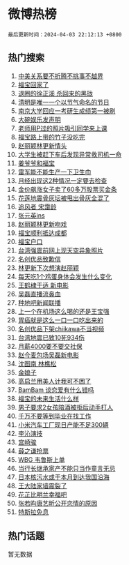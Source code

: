 # 微博热榜

`最后更新时间：2024-04-03 22:12:13 +0800`

## 热门搜索

1. [中美关系要不折腾不挑事不越界](https://m.weibo.cn/search?containerid=100103type%3D1%26t%3D10%26q%3D%23%E4%B8%AD%E7%BE%8E%E5%85%B3%E7%B3%BB%E8%A6%81%E4%B8%8D%E6%8A%98%E8%85%BE%E4%B8%8D%E6%8C%91%E4%BA%8B%E4%B8%8D%E8%B6%8A%E7%95%8C%23&stream_entry_id=51&isnewpage=1&extparam=seat%3D1%26pos%3D0%26cate%3D10103%26dgr%3D0%26q%3D%2523%25E4%25B8%25AD%25E7%25BE%258E%25E5%2585%25B3%25E7%25B3%25BB%25E8%25A6%2581%25E4%25B8%258D%25E6%258A%2598%25E8%2585%25BE%25E4%25B8%258D%25E6%258C%2591%25E4%25BA%258B%25E4%25B8%258D%25E8%25B6%258A%25E7%2595%258C%2523%26stream_entry_id%3D51%26filter_type%3Drealtimehot%26c_type%3D51%26display_time%3D1712153532%26pre_seqid%3D171215353221003274911)
1. [福宝回家了](https://m.weibo.cn/search?containerid=100103type%3D1%26t%3D10%26q%3D%23%E7%A6%8F%E5%AE%9D%E5%9B%9E%E5%AE%B6%E4%BA%86%23&stream_entry_id=31&isnewpage=1&extparam=seat%3D1%26pos%3D0%26flag%3D16%26q%3D%2523%25E7%25A6%258F%25E5%25AE%259D%25E5%259B%259E%25E5%25AE%25B6%25E4%25BA%2586%2523%26dgr%3D0%26stream_entry_id%3D31%26filter_type%3Drealtimehot%26cate%3D5001%26lcate%3D5001%26band_rank%3D1%26realpos%3D1%26c_type%3D31%26display_time%3D1712153532%26pre_seqid%3D171215353221003274911)
1. [退圈的徐正溪 杀回来的黑珑](https://m.weibo.cn/search?containerid=100103type%3D1%26t%3D10%26q%3D%E9%80%80%E5%9C%88%E7%9A%84%E5%BE%90%E6%AD%A3%E6%BA%AA+%E6%9D%80%E5%9B%9E%E6%9D%A5%E7%9A%84%E9%BB%91%E7%8F%91&stream_entry_id=31&isnewpage=1&extparam=seat%3D1%26pos%3D1%26flag%3D2%26q%3D%25E9%2580%2580%25E5%259C%2588%25E7%259A%2584%25E5%25BE%2590%25E6%25AD%25A3%25E6%25BA%25AA%2520%25E6%259D%2580%25E5%259B%259E%25E6%259D%25A5%25E7%259A%2584%25E9%25BB%2591%25E7%258F%2591%26dgr%3D0%26stream_entry_id%3D31%26filter_type%3Drealtimehot%26cate%3D5001%26lcate%3D5001%26band_rank%3D2%26realpos%3D2%26c_type%3D31%26display_time%3D1712153532%26pre_seqid%3D171215353221003274911)
1. [清明是唯一一个以节气命名的节日](https://m.weibo.cn/search?containerid=100103type%3D1%26t%3D10%26q%3D%23%E6%B8%85%E6%98%8E%E6%98%AF%E5%94%AF%E4%B8%80%E4%B8%80%E4%B8%AA%E4%BB%A5%E8%8A%82%E6%B0%94%E5%91%BD%E5%90%8D%E7%9A%84%E8%8A%82%E6%97%A5%23&stream_entry_id=31&isnewpage=1&extparam=seat%3D1%26pos%3D2%26flag%3D0%26q%3D%2523%25E6%25B8%2585%25E6%2598%258E%25E6%2598%25AF%25E5%2594%25AF%25E4%25B8%2580%25E4%25B8%2580%25E4%25B8%25AA%25E4%25BB%25A5%25E8%258A%2582%25E6%25B0%2594%25E5%2591%25BD%25E5%2590%258D%25E7%259A%2584%25E8%258A%2582%25E6%2597%25A5%2523%26dgr%3D0%26stream_entry_id%3D31%26filter_type%3Drealtimehot%26cate%3D5001%26lcate%3D5001%26band_rank%3D3%26realpos%3D3%26c_type%3D31%26display_time%3D1712153532%26pre_seqid%3D171215353221003274911)
1. [南京大学回应一考研生成绩第一被刷](https://m.weibo.cn/search?containerid=100103type%3D1%26t%3D10%26q%3D%23%E5%8D%97%E4%BA%AC%E5%A4%A7%E5%AD%A6%E5%9B%9E%E5%BA%94%E4%B8%80%E8%80%83%E7%A0%94%E7%94%9F%E6%88%90%E7%BB%A9%E7%AC%AC%E4%B8%80%E8%A2%AB%E5%88%B7%23&stream_entry_id=31&isnewpage=1&extparam=seat%3D1%26pos%3D3%26flag%3D16%26q%3D%2523%25E5%258D%2597%25E4%25BA%25AC%25E5%25A4%25A7%25E5%25AD%25A6%25E5%259B%259E%25E5%25BA%2594%25E4%25B8%2580%25E8%2580%2583%25E7%25A0%2594%25E7%2594%259F%25E6%2588%2590%25E7%25BB%25A9%25E7%25AC%25AC%25E4%25B8%2580%25E8%25A2%25AB%25E5%2588%25B7%2523%26dgr%3D0%26stream_entry_id%3D31%26filter_type%3Drealtimehot%26cate%3D5001%26lcate%3D5001%26band_rank%3D4%26realpos%3D4%26c_type%3D31%26display_time%3D1712153532%26pre_seqid%3D171215353221003274911)
1. [大碗娱乐发声明](https://m.weibo.cn/search?containerid=100103type%3D1%26t%3D10%26q%3D%23%E5%A4%A7%E7%A2%97%E5%A8%B1%E4%B9%90%E5%8F%91%E5%A3%B0%E6%98%8E%23&stream_entry_id=31&isnewpage=1&extparam=seat%3D1%26pos%3D4%26flag%3D1%26q%3D%2523%25E5%25A4%25A7%25E7%25A2%2597%25E5%25A8%25B1%25E4%25B9%2590%25E5%258F%2591%25E5%25A3%25B0%25E6%2598%258E%2523%26dgr%3D0%26stream_entry_id%3D31%26filter_type%3Drealtimehot%26cate%3D5001%26lcate%3D5001%26band_rank%3D5%26realpos%3D5%26c_type%3D31%26display_time%3D1712153532%26pre_seqid%3D171215353221003274911)
1. [老师用P过的照片吸引同学来上课](https://m.weibo.cn/search?containerid=100103type%3D1%26t%3D10%26q%3D%E8%80%81%E5%B8%88%E7%94%A8P%E8%BF%87%E7%9A%84%E7%85%A7%E7%89%87%E5%90%B8%E5%BC%95%E5%90%8C%E5%AD%A6%E6%9D%A5%E4%B8%8A%E8%AF%BE&stream_entry_id=31&isnewpage=1&extparam=seat%3D1%26pos%3D5%26flag%3D2%26q%3D%25E8%2580%2581%25E5%25B8%2588%25E7%2594%25A8P%25E8%25BF%2587%25E7%259A%2584%25E7%2585%25A7%25E7%2589%2587%25E5%2590%25B8%25E5%25BC%2595%25E5%2590%258C%25E5%25AD%25A6%25E6%259D%25A5%25E4%25B8%258A%25E8%25AF%25BE%26dgr%3D0%26stream_entry_id%3D31%26filter_type%3Drealtimehot%26cate%3D5001%26lcate%3D5001%26band_rank%3D6%26realpos%3D6%26c_type%3D31%26display_time%3D1712153532%26pre_seqid%3D171215353221003274911)
1. [福宝路上带的竹子没吃完](https://m.weibo.cn/search?containerid=100103type%3D1%26t%3D10%26q%3D%23%E7%A6%8F%E5%AE%9D%E8%B7%AF%E4%B8%8A%E5%B8%A6%E7%9A%84%E7%AB%B9%E5%AD%90%E6%B2%A1%E5%90%83%E5%AE%8C%23&stream_entry_id=31&isnewpage=1&extparam=seat%3D1%26pos%3D6%26flag%3D0%26q%3D%2523%25E7%25A6%258F%25E5%25AE%259D%25E8%25B7%25AF%25E4%25B8%258A%25E5%25B8%25A6%25E7%259A%2584%25E7%25AB%25B9%25E5%25AD%2590%25E6%25B2%25A1%25E5%2590%2583%25E5%25AE%258C%2523%26dgr%3D0%26stream_entry_id%3D31%26filter_type%3Drealtimehot%26cate%3D5001%26lcate%3D5001%26band_rank%3D7%26realpos%3D7%26c_type%3D31%26display_time%3D1712153532%26pre_seqid%3D171215353221003274911)
1. [赵丽颖林更新情头](https://m.weibo.cn/search?containerid=100103type%3D1%26t%3D10%26q%3D%E8%B5%B5%E4%B8%BD%E9%A2%96%E6%9E%97%E6%9B%B4%E6%96%B0%E6%83%85%E5%A4%B4&stream_entry_id=31&isnewpage=1&extparam=seat%3D1%26pos%3D7%26flag%3D2%26q%3D%25E8%25B5%25B5%25E4%25B8%25BD%25E9%25A2%2596%25E6%259E%2597%25E6%259B%25B4%25E6%2596%25B0%25E6%2583%2585%25E5%25A4%25B4%26dgr%3D0%26stream_entry_id%3D31%26filter_type%3Drealtimehot%26cate%3D5001%26lcate%3D5001%26band_rank%3D8%26realpos%3D8%26c_type%3D31%26display_time%3D1712153532%26pre_seqid%3D171215353221003274911)
1. [大学生被赶下车后发现异常救司机一命](https://m.weibo.cn/search?containerid=100103type%3D1%26t%3D10%26q%3D%23%E5%A4%A7%E5%AD%A6%E7%94%9F%E8%A2%AB%E8%B5%B6%E4%B8%8B%E8%BD%A6%E5%90%8E%E5%8F%91%E7%8E%B0%E5%BC%82%E5%B8%B8%E6%95%91%E5%8F%B8%E6%9C%BA%E4%B8%80%E5%91%BD%23&stream_entry_id=31&isnewpage=1&extparam=seat%3D1%26pos%3D8%26flag%3D32768%26q%3D%2523%25E5%25A4%25A7%25E5%25AD%25A6%25E7%2594%259F%25E8%25A2%25AB%25E8%25B5%25B6%25E4%25B8%258B%25E8%25BD%25A6%25E5%2590%258E%25E5%258F%2591%25E7%258E%25B0%25E5%25BC%2582%25E5%25B8%25B8%25E6%2595%2591%25E5%258F%25B8%25E6%259C%25BA%25E4%25B8%2580%25E5%2591%25BD%2523%26dgr%3D0%26stream_entry_id%3D31%26filter_type%3Drealtimehot%26cate%3D5001%26lcate%3D5001%26band_rank%3D9%26realpos%3D9%26c_type%3D31%26display_time%3D1712153532%26pre_seqid%3D171215353221003274911)
1. [姜爷爷和福宝](https://m.weibo.cn/search?containerid=100103type%3D1%26t%3D10%26q%3D%E5%A7%9C%E7%88%B7%E7%88%B7%E5%92%8C%E7%A6%8F%E5%AE%9D&stream_entry_id=31&isnewpage=1&extparam=seat%3D1%26pos%3D9%26flag%3D0%26q%3D%25E5%25A7%259C%25E7%2588%25B7%25E7%2588%25B7%25E5%2592%258C%25E7%25A6%258F%25E5%25AE%259D%26dgr%3D0%26stream_entry_id%3D31%26filter_type%3Drealtimehot%26cate%3D5001%26lcate%3D5001%26band_rank%3D10%26realpos%3D10%26c_type%3D31%26display_time%3D1712153532%26pre_seqid%3D171215353221003274911)
1. [雷军能不能生产一下卫生巾](https://m.weibo.cn/search?containerid=100103type%3D1%26t%3D10%26q%3D%23%E9%9B%B7%E5%86%9B%E8%83%BD%E4%B8%8D%E8%83%BD%E7%94%9F%E4%BA%A7%E4%B8%80%E4%B8%8B%E5%8D%AB%E7%94%9F%E5%B7%BE%23&stream_entry_id=31&isnewpage=1&extparam=seat%3D1%26pos%3D10%26flag%3D1%26q%3D%2523%25E9%259B%25B7%25E5%2586%259B%25E8%2583%25BD%25E4%25B8%258D%25E8%2583%25BD%25E7%2594%259F%25E4%25BA%25A7%25E4%25B8%2580%25E4%25B8%258B%25E5%258D%25AB%25E7%2594%259F%25E5%25B7%25BE%2523%26dgr%3D0%26stream_entry_id%3D31%26filter_type%3Drealtimehot%26cate%3D5001%26lcate%3D5001%26band_rank%3D11%26realpos%3D11%26c_type%3D31%26display_time%3D1712153532%26pre_seqid%3D171215353221003274911)
1. [月经出现这2种情况一定要去检查](https://m.weibo.cn/search?containerid=100103type%3D1%26t%3D10%26q%3D%23%E6%9C%88%E7%BB%8F%E5%87%BA%E7%8E%B0%E8%BF%992%E7%A7%8D%E6%83%85%E5%86%B5%E4%B8%80%E5%AE%9A%E8%A6%81%E5%8E%BB%E6%A3%80%E6%9F%A5%23&stream_entry_id=31&isnewpage=1&extparam=seat%3D1%26pos%3D11%26flag%3D2%26q%3D%2523%25E6%259C%2588%25E7%25BB%258F%25E5%2587%25BA%25E7%258E%25B0%25E8%25BF%25992%25E7%25A7%258D%25E6%2583%2585%25E5%2586%25B5%25E4%25B8%2580%25E5%25AE%259A%25E8%25A6%2581%25E5%258E%25BB%25E6%25A3%2580%25E6%259F%25A5%2523%26dgr%3D0%26stream_entry_id%3D31%26filter_type%3Drealtimehot%26cate%3D5001%26lcate%3D5001%26band_rank%3D12%26realpos%3D12%26c_type%3D31%26display_time%3D1712153532%26pre_seqid%3D171215353221003274911)
1. [金价飙涨女子卖了60多万股票买金条](https://m.weibo.cn/search?containerid=100103type%3D1%26t%3D10%26q%3D%23%E9%87%91%E4%BB%B7%E9%A3%99%E6%B6%A8%E5%A5%B3%E5%AD%90%E5%8D%96%E4%BA%8660%E5%A4%9A%E4%B8%87%E8%82%A1%E7%A5%A8%E4%B9%B0%E9%87%91%E6%9D%A1%23&stream_entry_id=31&isnewpage=1&extparam=seat%3D1%26pos%3D12%26flag%3D2%26q%3D%2523%25E9%2587%2591%25E4%25BB%25B7%25E9%25A3%2599%25E6%25B6%25A8%25E5%25A5%25B3%25E5%25AD%2590%25E5%258D%2596%25E4%25BA%258660%25E5%25A4%259A%25E4%25B8%2587%25E8%2582%25A1%25E7%25A5%25A8%25E4%25B9%25B0%25E9%2587%2591%25E6%259D%25A1%2523%26dgr%3D0%26stream_entry_id%3D31%26filter_type%3Drealtimehot%26cate%3D5001%26lcate%3D5001%26band_rank%3D13%26realpos%3D13%26c_type%3D31%26display_time%3D1712153532%26pre_seqid%3D171215353221003274911)
1. [花莲地震骨灰坛被甩出骨灰全混了](https://m.weibo.cn/search?containerid=100103type%3D1%26t%3D10%26q%3D%23%E8%8A%B1%E8%8E%B2%E5%9C%B0%E9%9C%87%E9%AA%A8%E7%81%B0%E5%9D%9B%E8%A2%AB%E7%94%A9%E5%87%BA%E9%AA%A8%E7%81%B0%E5%85%A8%E6%B7%B7%E4%BA%86%23&stream_entry_id=31&isnewpage=1&extparam=seat%3D1%26pos%3D13%26flag%3D1%26q%3D%2523%25E8%258A%25B1%25E8%258E%25B2%25E5%259C%25B0%25E9%259C%2587%25E9%25AA%25A8%25E7%2581%25B0%25E5%259D%259B%25E8%25A2%25AB%25E7%2594%25A9%25E5%2587%25BA%25E9%25AA%25A8%25E7%2581%25B0%25E5%2585%25A8%25E6%25B7%25B7%25E4%25BA%2586%2523%26dgr%3D0%26stream_entry_id%3D31%26filter_type%3Drealtimehot%26cate%3D5001%26lcate%3D5001%26band_rank%3D14%26realpos%3D14%26c_type%3D31%26display_time%3D1712153532%26pre_seqid%3D171215353221003274911)
1. [追风者 宋霭龄](https://m.weibo.cn/search?containerid=100103type%3D1%26t%3D10%26q%3D%E8%BF%BD%E9%A3%8E%E8%80%85+%E5%AE%8B%E9%9C%AD%E9%BE%84&stream_entry_id=31&isnewpage=1&extparam=seat%3D1%26pos%3D14%26flag%3D1%26q%3D%25E8%25BF%25BD%25E9%25A3%258E%25E8%2580%2585%2520%25E5%25AE%258B%25E9%259C%25AD%25E9%25BE%2584%26dgr%3D0%26stream_entry_id%3D31%26filter_type%3Drealtimehot%26cate%3D5001%26lcate%3D5001%26band_rank%3D15%26realpos%3D15%26c_type%3D31%26display_time%3D1712153532%26pre_seqid%3D171215353221003274911)
1. [张元英ins](https://m.weibo.cn/search?containerid=100103type%3D1%26t%3D10%26q%3D%E5%BC%A0%E5%85%83%E8%8B%B1ins&stream_entry_id=31&isnewpage=1&extparam=seat%3D1%26pos%3D15%26flag%3D0%26q%3D%25E5%25BC%25A0%25E5%2585%2583%25E8%258B%25B1ins%26dgr%3D0%26stream_entry_id%3D31%26filter_type%3Drealtimehot%26cate%3D5001%26lcate%3D5001%26band_rank%3D16%26realpos%3D16%26c_type%3D31%26display_time%3D1712153532%26pre_seqid%3D171215353221003274911)
1. [赵丽颖林更新吻戏](https://m.weibo.cn/search?containerid=100103type%3D1%26t%3D10%26q%3D%E8%B5%B5%E4%B8%BD%E9%A2%96%E6%9E%97%E6%9B%B4%E6%96%B0%E5%90%BB%E6%88%8F&stream_entry_id=31&isnewpage=1&extparam=seat%3D1%26pos%3D16%26flag%3D0%26q%3D%25E8%25B5%25B5%25E4%25B8%25BD%25E9%25A2%2596%25E6%259E%2597%25E6%259B%25B4%25E6%2596%25B0%25E5%2590%25BB%25E6%2588%258F%26dgr%3D0%26stream_entry_id%3D31%26filter_type%3Drealtimehot%26cate%3D5001%26lcate%3D5001%26band_rank%3D17%26realpos%3D17%26c_type%3D31%26display_time%3D1712153532%26pre_seqid%3D171215353221003274911)
1. [福宝顺利抵达成都](https://m.weibo.cn/search?containerid=100103type%3D1%26t%3D10%26q%3D%23%E7%A6%8F%E5%AE%9D%E9%A1%BA%E5%88%A9%E6%8A%B5%E8%BE%BE%E6%88%90%E9%83%BD%23&stream_entry_id=31&isnewpage=1&extparam=seat%3D1%26pos%3D17%26flag%3D0%26q%3D%2523%25E7%25A6%258F%25E5%25AE%259D%25E9%25A1%25BA%25E5%2588%25A9%25E6%258A%25B5%25E8%25BE%25BE%25E6%2588%2590%25E9%2583%25BD%2523%26dgr%3D0%26stream_entry_id%3D31%26filter_type%3Drealtimehot%26cate%3D5001%26lcate%3D5001%26band_rank%3D18%26realpos%3D18%26c_type%3D31%26display_time%3D1712153532%26pre_seqid%3D171215353221003274911)
1. [福宝户口](https://m.weibo.cn/search?containerid=100103type%3D1%26t%3D10%26q%3D%23%E7%A6%8F%E5%AE%9D%E6%88%B7%E5%8F%A3%23&stream_entry_id=31&isnewpage=1&extparam=seat%3D1%26pos%3D18%26flag%3D1%26q%3D%2523%25E7%25A6%258F%25E5%25AE%259D%25E6%2588%25B7%25E5%258F%25A3%2523%26dgr%3D0%26stream_entry_id%3D31%26filter_type%3Drealtimehot%26cate%3D5001%26lcate%3D5001%26band_rank%3D19%26realpos%3D19%26c_type%3D31%26display_time%3D1712153532%26pre_seqid%3D171215353221003274911)
1. [台湾强震前网上现天空异象照片](https://m.weibo.cn/search?containerid=100103type%3D1%26t%3D10%26q%3D%23%E5%8F%B0%E6%B9%BE%E5%BC%BA%E9%9C%87%E5%89%8D%E7%BD%91%E4%B8%8A%E7%8E%B0%E5%A4%A9%E7%A9%BA%E5%BC%82%E8%B1%A1%E7%85%A7%E7%89%87%23&stream_entry_id=31&isnewpage=1&extparam=seat%3D1%26pos%3D19%26flag%3D0%26q%3D%2523%25E5%258F%25B0%25E6%25B9%25BE%25E5%25BC%25BA%25E9%259C%2587%25E5%2589%258D%25E7%25BD%2591%25E4%25B8%258A%25E7%258E%25B0%25E5%25A4%25A9%25E7%25A9%25BA%25E5%25BC%2582%25E8%25B1%25A1%25E7%2585%25A7%25E7%2589%2587%2523%26dgr%3D0%26stream_entry_id%3D31%26filter_type%3Drealtimehot%26cate%3D5001%26lcate%3D5001%26band_rank%3D20%26realpos%3D20%26c_type%3D31%26display_time%3D1712153532%26pre_seqid%3D171215353221003274911)
1. [名创优品致歉信](https://m.weibo.cn/search?containerid=100103type%3D1%26t%3D10%26q%3D%23%E5%90%8D%E5%88%9B%E4%BC%98%E5%93%81%E8%87%B4%E6%AD%89%E4%BF%A1%23&stream_entry_id=31&isnewpage=1&extparam=seat%3D1%26pos%3D20%26flag%3D1%26q%3D%2523%25E5%2590%258D%25E5%2588%259B%25E4%25BC%2598%25E5%2593%2581%25E8%2587%25B4%25E6%25AD%2589%25E4%25BF%25A1%2523%26dgr%3D0%26stream_entry_id%3D31%26filter_type%3Drealtimehot%26cate%3D5001%26lcate%3D5001%26band_rank%3D21%26realpos%3D21%26c_type%3D31%26display_time%3D1712153532%26pre_seqid%3D171215353221003274911)
1. [林更新下次想演赵丽颖](https://m.weibo.cn/search?containerid=100103type%3D1%26t%3D10%26q%3D%23%E6%9E%97%E6%9B%B4%E6%96%B0%E4%B8%8B%E6%AC%A1%E6%83%B3%E6%BC%94%E8%B5%B5%E4%B8%BD%E9%A2%96%23&stream_entry_id=31&isnewpage=1&extparam=seat%3D1%26pos%3D21%26flag%3D1%26q%3D%2523%25E6%259E%2597%25E6%259B%25B4%25E6%2596%25B0%25E4%25B8%258B%25E6%25AC%25A1%25E6%2583%25B3%25E6%25BC%2594%25E8%25B5%25B5%25E4%25B8%25BD%25E9%25A2%2596%2523%26dgr%3D0%26stream_entry_id%3D31%26filter_type%3Drealtimehot%26cate%3D5001%26lcate%3D5001%26band_rank%3D22%26realpos%3D22%26c_type%3D31%26display_time%3D1712153532%26pre_seqid%3D171215353221003274911)
1. [每天吃1个鸡蛋身体会发生什么变化](https://m.weibo.cn/search?containerid=100103type%3D1%26t%3D10%26q%3D%23%E6%AF%8F%E5%A4%A9%E5%90%831%E4%B8%AA%E9%B8%A1%E8%9B%8B%E8%BA%AB%E4%BD%93%E4%BC%9A%E5%8F%91%E7%94%9F%E4%BB%80%E4%B9%88%E5%8F%98%E5%8C%96%23&stream_entry_id=31&isnewpage=1&extparam=seat%3D1%26pos%3D22%26flag%3D0%26q%3D%2523%25E6%25AF%258F%25E5%25A4%25A9%25E5%2590%25831%25E4%25B8%25AA%25E9%25B8%25A1%25E8%259B%258B%25E8%25BA%25AB%25E4%25BD%2593%25E4%25BC%259A%25E5%258F%2591%25E7%2594%259F%25E4%25BB%2580%25E4%25B9%2588%25E5%258F%2598%25E5%258C%2596%2523%26dgr%3D0%26stream_entry_id%3D31%26filter_type%3Drealtimehot%26cate%3D5001%26lcate%3D5001%26band_rank%3D23%26realpos%3D23%26c_type%3D31%26display_time%3D1712153532%26pre_seqid%3D171215353221003274911)
1. [王鹤棣于适 新电影](https://m.weibo.cn/search?containerid=100103type%3D1%26t%3D10%26q%3D%E7%8E%8B%E9%B9%A4%E6%A3%A3%E4%BA%8E%E9%80%82+%E6%96%B0%E7%94%B5%E5%BD%B1&stream_entry_id=31&isnewpage=1&extparam=seat%3D1%26pos%3D23%26flag%3D1%26q%3D%25E7%258E%258B%25E9%25B9%25A4%25E6%25A3%25A3%25E4%25BA%258E%25E9%2580%2582%2520%25E6%2596%25B0%25E7%2594%25B5%25E5%25BD%25B1%26dgr%3D0%26stream_entry_id%3D31%26filter_type%3Drealtimehot%26cate%3D5001%26lcate%3D5001%26band_rank%3D24%26realpos%3D24%26c_type%3D31%26display_time%3D1712153532%26pre_seqid%3D171215353221003274911)
1. [吴磊直播流鼻血](https://m.weibo.cn/search?containerid=100103type%3D1%26t%3D10%26q%3D%23%E5%90%B4%E7%A3%8A%E7%9B%B4%E6%92%AD%E6%B5%81%E9%BC%BB%E8%A1%80%23&stream_entry_id=31&isnewpage=1&extparam=seat%3D1%26pos%3D24%26flag%3D1%26q%3D%2523%25E5%2590%25B4%25E7%25A3%258A%25E7%259B%25B4%25E6%2592%25AD%25E6%25B5%2581%25E9%25BC%25BB%25E8%25A1%2580%2523%26dgr%3D0%26stream_entry_id%3D31%26filter_type%3Drealtimehot%26cate%3D5001%26lcate%3D5001%26band_rank%3D25%26realpos%3D25%26c_type%3D31%26display_time%3D1712153532%26pre_seqid%3D171215353221003274911)
1. [种地吧新闻联播](https://m.weibo.cn/search?containerid=100103type%3D1%26t%3D10%26q%3D%E7%A7%8D%E5%9C%B0%E5%90%A7%E6%96%B0%E9%97%BB%E8%81%94%E6%92%AD&stream_entry_id=31&isnewpage=1&extparam=seat%3D1%26pos%3D25%26flag%3D1%26q%3D%25E7%25A7%258D%25E5%259C%25B0%25E5%2590%25A7%25E6%2596%25B0%25E9%2597%25BB%25E8%2581%2594%25E6%2592%25AD%26dgr%3D0%26stream_entry_id%3D31%26filter_type%3Drealtimehot%26cate%3D5001%26lcate%3D5001%26band_rank%3D26%26realpos%3D26%26c_type%3D31%26display_time%3D1712153532%26pre_seqid%3D171215353221003274911)
1. [上一个在机场这么喝的还是王宝强](https://m.weibo.cn/search?containerid=100103type%3D1%26t%3D10%26q%3D%E4%B8%8A%E4%B8%80%E4%B8%AA%E5%9C%A8%E6%9C%BA%E5%9C%BA%E8%BF%99%E4%B9%88%E5%96%9D%E7%9A%84%E8%BF%98%E6%98%AF%E7%8E%8B%E5%AE%9D%E5%BC%BA&stream_entry_id=31&isnewpage=1&extparam=seat%3D1%26pos%3D26%26flag%3D1%26q%3D%25E4%25B8%258A%25E4%25B8%2580%25E4%25B8%25AA%25E5%259C%25A8%25E6%259C%25BA%25E5%259C%25BA%25E8%25BF%2599%25E4%25B9%2588%25E5%2596%259D%25E7%259A%2584%25E8%25BF%2598%25E6%2598%25AF%25E7%258E%258B%25E5%25AE%259D%25E5%25BC%25BA%26dgr%3D0%26stream_entry_id%3D31%26filter_type%3Drealtimehot%26cate%3D5001%26lcate%3D5001%26band_rank%3D27%26realpos%3D27%26c_type%3D31%26display_time%3D1712153532%26pre_seqid%3D171215353221003274911)
1. [胃癌就是这么一口一口吃出来的](https://m.weibo.cn/search?containerid=100103type%3D1%26t%3D10%26q%3D%23%E8%83%83%E7%99%8C%E5%B0%B1%E6%98%AF%E8%BF%99%E4%B9%88%E4%B8%80%E5%8F%A3%E4%B8%80%E5%8F%A3%E5%90%83%E5%87%BA%E6%9D%A5%E7%9A%84%23&stream_entry_id=31&isnewpage=1&extparam=seat%3D1%26pos%3D27%26flag%3D0%26q%3D%2523%25E8%2583%2583%25E7%2599%258C%25E5%25B0%25B1%25E6%2598%25AF%25E8%25BF%2599%25E4%25B9%2588%25E4%25B8%2580%25E5%258F%25A3%25E4%25B8%2580%25E5%258F%25A3%25E5%2590%2583%25E5%2587%25BA%25E6%259D%25A5%25E7%259A%2584%2523%26dgr%3D0%26stream_entry_id%3D31%26filter_type%3Drealtimehot%26cate%3D5001%26lcate%3D5001%26band_rank%3D28%26realpos%3D28%26c_type%3D31%26display_time%3D1712153532%26pre_seqid%3D171215353221003274911)
1. [名创优品下架chiikawa不当视频](https://m.weibo.cn/search?containerid=100103type%3D1%26t%3D10%26q%3D%23%E5%90%8D%E5%88%9B%E4%BC%98%E5%93%81%E4%B8%8B%E6%9E%B6chiikawa%E4%B8%8D%E5%BD%93%E8%A7%86%E9%A2%91%23&stream_entry_id=31&isnewpage=1&extparam=seat%3D1%26pos%3D28%26flag%3D1%26q%3D%2523%25E5%2590%258D%25E5%2588%259B%25E4%25BC%2598%25E5%2593%2581%25E4%25B8%258B%25E6%259E%25B6chiikawa%25E4%25B8%258D%25E5%25BD%2593%25E8%25A7%2586%25E9%25A2%2591%2523%26dgr%3D0%26stream_entry_id%3D31%26filter_type%3Drealtimehot%26cate%3D5001%26lcate%3D5001%26band_rank%3D29%26realpos%3D29%26c_type%3D31%26display_time%3D1712153532%26pre_seqid%3D171215353221003274911)
1. [台湾地震已致10死934伤](https://m.weibo.cn/search?containerid=100103type%3D1%26t%3D10%26q%3D%23%E5%8F%B0%E6%B9%BE%E5%9C%B0%E9%9C%87%E5%B7%B2%E8%87%B410%E6%AD%BB934%E4%BC%A4%23&stream_entry_id=31&isnewpage=1&extparam=seat%3D1%26pos%3D29%26flag%3D0%26q%3D%2523%25E5%258F%25B0%25E6%25B9%25BE%25E5%259C%25B0%25E9%259C%2587%25E5%25B7%25B2%25E8%2587%25B410%25E6%25AD%25BB934%25E4%25BC%25A4%2523%26dgr%3D0%26stream_entry_id%3D31%26filter_type%3Drealtimehot%26cate%3D5001%26lcate%3D5001%26band_rank%3D30%26realpos%3D30%26c_type%3D31%26display_time%3D1712153532%26pre_seqid%3D171215353221003274911)
1. [月薪4000要不要交社保](https://m.weibo.cn/search?containerid=100103type%3D1%26t%3D10%26q%3D%23%E6%9C%88%E8%96%AA4000%E8%A6%81%E4%B8%8D%E8%A6%81%E4%BA%A4%E7%A4%BE%E4%BF%9D%23&stream_entry_id=31&isnewpage=1&extparam=seat%3D1%26pos%3D30%26flag%3D0%26q%3D%2523%25E6%259C%2588%25E8%2596%25AA4000%25E8%25A6%2581%25E4%25B8%258D%25E8%25A6%2581%25E4%25BA%25A4%25E7%25A4%25BE%25E4%25BF%259D%2523%26dgr%3D0%26stream_entry_id%3D31%26filter_type%3Drealtimehot%26cate%3D5001%26lcate%3D5001%26band_rank%3D31%26realpos%3D31%26c_type%3D31%26display_time%3D1712153532%26pre_seqid%3D171215353221003274911)
1. [赵今麦包场吴磊新电影](https://m.weibo.cn/search?containerid=100103type%3D1%26t%3D10%26q%3D%23%E8%B5%B5%E4%BB%8A%E9%BA%A6%E5%8C%85%E5%9C%BA%E5%90%B4%E7%A3%8A%E6%96%B0%E7%94%B5%E5%BD%B1%23&stream_entry_id=31&isnewpage=1&extparam=seat%3D1%26pos%3D31%26flag%3D1%26q%3D%2523%25E8%25B5%25B5%25E4%25BB%258A%25E9%25BA%25A6%25E5%258C%2585%25E5%259C%25BA%25E5%2590%25B4%25E7%25A3%258A%25E6%2596%25B0%25E7%2594%25B5%25E5%25BD%25B1%2523%26dgr%3D0%26stream_entry_id%3D31%26filter_type%3Drealtimehot%26cate%3D5001%26lcate%3D5001%26band_rank%3D32%26realpos%3D32%26c_type%3D31%26display_time%3D1712153532%26pre_seqid%3D171215353221003274911)
1. [沈图南 林樵松](https://m.weibo.cn/search?containerid=100103type%3D1%26t%3D10%26q%3D%E6%B2%88%E5%9B%BE%E5%8D%97+%E6%9E%97%E6%A8%B5%E6%9D%BE&stream_entry_id=31&isnewpage=1&extparam=seat%3D1%26pos%3D32%26flag%3D1%26q%3D%25E6%25B2%2588%25E5%259B%25BE%25E5%258D%2597%2520%25E6%259E%2597%25E6%25A8%25B5%25E6%259D%25BE%26dgr%3D0%26stream_entry_id%3D31%26filter_type%3Drealtimehot%26cate%3D5001%26lcate%3D5001%26band_rank%3D33%26realpos%3D33%26c_type%3D31%26display_time%3D1712153532%26pre_seqid%3D171215353221003274911)
1. [金娘子](https://m.weibo.cn/search?containerid=100103type%3D1%26t%3D10%26q%3D%E9%87%91%E5%A8%98%E5%AD%90&stream_entry_id=31&isnewpage=1&extparam=seat%3D1%26pos%3D33%26flag%3D1%26q%3D%25E9%2587%2591%25E5%25A8%2598%25E5%25AD%2590%26dgr%3D0%26stream_entry_id%3D31%26filter_type%3Drealtimehot%26cate%3D5001%26lcate%3D5001%26band_rank%3D34%26realpos%3D34%26c_type%3D31%26display_time%3D1712153532%26pre_seqid%3D171215353221003274911)
1. [高启兰用美人计我可不困了](https://m.weibo.cn/search?containerid=100103type%3D1%26t%3D10%26q%3D%23%E9%AB%98%E5%90%AF%E5%85%B0%E7%94%A8%E7%BE%8E%E4%BA%BA%E8%AE%A1%E6%88%91%E5%8F%AF%E4%B8%8D%E5%9B%B0%E4%BA%86%23&stream_entry_id=31&isnewpage=1&extparam=seat%3D1%26pos%3D34%26flag%3D0%26q%3D%2523%25E9%25AB%2598%25E5%2590%25AF%25E5%2585%25B0%25E7%2594%25A8%25E7%25BE%258E%25E4%25BA%25BA%25E8%25AE%25A1%25E6%2588%2591%25E5%258F%25AF%25E4%25B8%258D%25E5%259B%25B0%25E4%25BA%2586%2523%26dgr%3D0%26stream_entry_id%3D31%26filter_type%3Drealtimehot%26cate%3D5001%26lcate%3D5001%26band_rank%3D35%26realpos%3D35%26c_type%3D31%26display_time%3D1712153532%26pre_seqid%3D171215353221003274911)
1. [BamBam 谈恋爱有什么错吗](https://m.weibo.cn/search?containerid=100103type%3D1%26t%3D10%26q%3DBamBam+%E8%B0%88%E6%81%8B%E7%88%B1%E6%9C%89%E4%BB%80%E4%B9%88%E9%94%99%E5%90%97&stream_entry_id=31&isnewpage=1&extparam=seat%3D1%26pos%3D35%26flag%3D0%26q%3DBamBam%2520%25E8%25B0%2588%25E6%2581%258B%25E7%2588%25B1%25E6%259C%2589%25E4%25BB%2580%25E4%25B9%2588%25E9%2594%2599%25E5%2590%2597%26dgr%3D0%26stream_entry_id%3D31%26filter_type%3Drealtimehot%26cate%3D5001%26lcate%3D5001%26band_rank%3D36%26realpos%3D36%26c_type%3D31%26display_time%3D1712153532%26pre_seqid%3D171215353221003274911)
1. [福宝的未来生活什么样](https://m.weibo.cn/search?containerid=100103type%3D1%26t%3D10%26q%3D%23%E7%A6%8F%E5%AE%9D%E7%9A%84%E6%9C%AA%E6%9D%A5%E7%94%9F%E6%B4%BB%E4%BB%80%E4%B9%88%E6%A0%B7%23&stream_entry_id=31&isnewpage=1&extparam=seat%3D1%26pos%3D36%26flag%3D0%26q%3D%2523%25E7%25A6%258F%25E5%25AE%259D%25E7%259A%2584%25E6%259C%25AA%25E6%259D%25A5%25E7%2594%259F%25E6%25B4%25BB%25E4%25BB%2580%25E4%25B9%2588%25E6%25A0%25B7%2523%26dgr%3D0%26stream_entry_id%3D31%26filter_type%3Drealtimehot%26cate%3D5001%26lcate%3D5001%26band_rank%3D37%26realpos%3D37%26c_type%3D31%26display_time%3D1712153532%26pre_seqid%3D171215353221003274911)
1. [男子要求2女孩陪酒被拒后动手打人](https://m.weibo.cn/search?containerid=100103type%3D1%26t%3D10%26q%3D%23%E7%94%B7%E5%AD%90%E8%A6%81%E6%B1%822%E5%A5%B3%E5%AD%A9%E9%99%AA%E9%85%92%E8%A2%AB%E6%8B%92%E5%90%8E%E5%8A%A8%E6%89%8B%E6%89%93%E4%BA%BA%23&stream_entry_id=31&isnewpage=1&extparam=seat%3D1%26pos%3D37%26flag%3D0%26q%3D%2523%25E7%2594%25B7%25E5%25AD%2590%25E8%25A6%2581%25E6%25B1%25822%25E5%25A5%25B3%25E5%25AD%25A9%25E9%2599%25AA%25E9%2585%2592%25E8%25A2%25AB%25E6%258B%2592%25E5%2590%258E%25E5%258A%25A8%25E6%2589%258B%25E6%2589%2593%25E4%25BA%25BA%2523%26dgr%3D0%26stream_entry_id%3D31%26filter_type%3Drealtimehot%26cate%3D5001%26lcate%3D5001%26band_rank%3D38%26realpos%3D38%26c_type%3D31%26display_time%3D1712153532%26pre_seqid%3D171215353221003274911)
1. [千万不要等到毕业在找工作](https://m.weibo.cn/search?containerid=100103type%3D1%26t%3D10%26q%3D%23%E5%8D%83%E4%B8%87%E4%B8%8D%E8%A6%81%E7%AD%89%E5%88%B0%E6%AF%95%E4%B8%9A%E5%9C%A8%E6%89%BE%E5%B7%A5%E4%BD%9C%23&stream_entry_id=31&isnewpage=1&extparam=seat%3D1%26pos%3D38%26flag%3D1%26q%3D%2523%25E5%258D%2583%25E4%25B8%2587%25E4%25B8%258D%25E8%25A6%2581%25E7%25AD%2589%25E5%2588%25B0%25E6%25AF%2595%25E4%25B8%259A%25E5%259C%25A8%25E6%2589%25BE%25E5%25B7%25A5%25E4%25BD%259C%2523%26dgr%3D0%26stream_entry_id%3D31%26filter_type%3Drealtimehot%26cate%3D5001%26lcate%3D5001%26band_rank%3D39%26realpos%3D39%26c_type%3D31%26display_time%3D1712153532%26pre_seqid%3D171215353221003274911)
1. [小米汽车工厂现日产能不足300辆](https://m.weibo.cn/search?containerid=100103type%3D1%26t%3D10%26q%3D%23%E5%B0%8F%E7%B1%B3%E6%B1%BD%E8%BD%A6%E5%B7%A5%E5%8E%82%E7%8E%B0%E6%97%A5%E4%BA%A7%E8%83%BD%E4%B8%8D%E8%B6%B3300%E8%BE%86%23&stream_entry_id=31&isnewpage=1&extparam=seat%3D1%26pos%3D39%26flag%3D1%26q%3D%2523%25E5%25B0%258F%25E7%25B1%25B3%25E6%25B1%25BD%25E8%25BD%25A6%25E5%25B7%25A5%25E5%258E%2582%25E7%258E%25B0%25E6%2597%25A5%25E4%25BA%25A7%25E8%2583%25BD%25E4%25B8%258D%25E8%25B6%25B3300%25E8%25BE%2586%2523%26dgr%3D0%26stream_entry_id%3D31%26filter_type%3Drealtimehot%26cate%3D5001%26lcate%3D5001%26band_rank%3D40%26realpos%3D40%26c_type%3D31%26display_time%3D1712153532%26pre_seqid%3D171215353221003274911)
1. [李沁演技](https://m.weibo.cn/search?containerid=100103type%3D1%26t%3D10%26q%3D%E6%9D%8E%E6%B2%81%E6%BC%94%E6%8A%80&stream_entry_id=31&isnewpage=1&extparam=seat%3D1%26pos%3D40%26flag%3D1%26q%3D%25E6%259D%258E%25E6%25B2%2581%25E6%25BC%2594%25E6%258A%2580%26dgr%3D0%26stream_entry_id%3D31%26filter_type%3Drealtimehot%26cate%3D5001%26lcate%3D5001%26band_rank%3D41%26realpos%3D41%26c_type%3D31%26display_time%3D1712153532%26pre_seqid%3D171215353221003274911)
1. [宫崎骏](https://m.weibo.cn/search?containerid=100103type%3D1%26t%3D10%26q%3D%E5%AE%AB%E5%B4%8E%E9%AA%8F&stream_entry_id=31&isnewpage=1&extparam=seat%3D1%26pos%3D41%26flag%3D0%26q%3D%25E5%25AE%25AB%25E5%25B4%258E%25E9%25AA%258F%26dgr%3D0%26stream_entry_id%3D31%26filter_type%3Drealtimehot%26cate%3D5001%26lcate%3D5001%26band_rank%3D42%26realpos%3D42%26c_type%3D31%26display_time%3D1712153532%26pre_seqid%3D171215353221003274911)
1. [薛之谦抢票](https://m.weibo.cn/search?containerid=100103type%3D1%26t%3D10%26q%3D%E8%96%9B%E4%B9%8B%E8%B0%A6%E6%8A%A2%E7%A5%A8&stream_entry_id=31&isnewpage=1&extparam=seat%3D1%26pos%3D42%26flag%3D0%26q%3D%25E8%2596%259B%25E4%25B9%258B%25E8%25B0%25A6%25E6%258A%25A2%25E7%25A5%25A8%26dgr%3D0%26stream_entry_id%3D31%26filter_type%3Drealtimehot%26cate%3D5001%26lcate%3D5001%26band_rank%3D43%26realpos%3D43%26c_type%3D31%26display_time%3D1712153532%26pre_seqid%3D171215353221003274911)
1. [WBG 韦鲁斯上单](https://m.weibo.cn/search?containerid=100103type%3D1%26t%3D10%26q%3DWBG+%E9%9F%A6%E9%B2%81%E6%96%AF%E4%B8%8A%E5%8D%95&stream_entry_id=31&isnewpage=1&extparam=seat%3D1%26pos%3D43%26flag%3D0%26q%3DWBG%2520%25E9%259F%25A6%25E9%25B2%2581%25E6%2596%25AF%25E4%25B8%258A%25E5%258D%2595%26dgr%3D0%26stream_entry_id%3D31%26filter_type%3Drealtimehot%26cate%3D5001%26lcate%3D5001%26band_rank%3D44%26realpos%3D44%26c_type%3D31%26display_time%3D1712153532%26pre_seqid%3D171215353221003274911)
1. [当行长继承家产不能只当作童言无忌](https://m.weibo.cn/search?containerid=100103type%3D1%26t%3D10%26q%3D%23%E5%BD%93%E8%A1%8C%E9%95%BF%E7%BB%A7%E6%89%BF%E5%AE%B6%E4%BA%A7%E4%B8%8D%E8%83%BD%E5%8F%AA%E5%BD%93%E4%BD%9C%E7%AB%A5%E8%A8%80%E6%97%A0%E5%BF%8C%23&stream_entry_id=31&isnewpage=1&extparam=seat%3D1%26pos%3D44%26flag%3D0%26q%3D%2523%25E5%25BD%2593%25E8%25A1%258C%25E9%2595%25BF%25E7%25BB%25A7%25E6%2589%25BF%25E5%25AE%25B6%25E4%25BA%25A7%25E4%25B8%258D%25E8%2583%25BD%25E5%258F%25AA%25E5%25BD%2593%25E4%25BD%259C%25E7%25AB%25A5%25E8%25A8%2580%25E6%2597%25A0%25E5%25BF%258C%2523%26dgr%3D0%26stream_entry_id%3D31%26filter_type%3Drealtimehot%26cate%3D5001%26lcate%3D5001%26band_rank%3D45%26realpos%3D45%26c_type%3D31%26display_time%3D1712153532%26pre_seqid%3D171215353221003274911)
1. [日本核污水或于本月到达我国沿海](https://m.weibo.cn/search?containerid=100103type%3D1%26t%3D10%26q%3D%23%E6%97%A5%E6%9C%AC%E6%A0%B8%E6%B1%A1%E6%B0%B4%E6%88%96%E4%BA%8E%E6%9C%AC%E6%9C%88%E5%88%B0%E8%BE%BE%E6%88%91%E5%9B%BD%E6%B2%BF%E6%B5%B7%23&stream_entry_id=31&isnewpage=1&extparam=seat%3D1%26pos%3D45%26flag%3D1%26q%3D%2523%25E6%2597%25A5%25E6%259C%25AC%25E6%25A0%25B8%25E6%25B1%25A1%25E6%25B0%25B4%25E6%2588%2596%25E4%25BA%258E%25E6%259C%25AC%25E6%259C%2588%25E5%2588%25B0%25E8%25BE%25BE%25E6%2588%2591%25E5%259B%25BD%25E6%25B2%25BF%25E6%25B5%25B7%2523%26dgr%3D0%26stream_entry_id%3D31%26filter_type%3Drealtimehot%26cate%3D5001%26lcate%3D5001%26band_rank%3D46%26realpos%3D46%26c_type%3D31%26display_time%3D1712153532%26pre_seqid%3D171215353221003274911)
1. [王大陆家墙震裂了](https://m.weibo.cn/search?containerid=100103type%3D1%26t%3D10%26q%3D%23%E7%8E%8B%E5%A4%A7%E9%99%86%E5%AE%B6%E5%A2%99%E9%9C%87%E8%A3%82%E4%BA%86%23&stream_entry_id=31&isnewpage=1&extparam=seat%3D1%26pos%3D46%26flag%3D0%26q%3D%2523%25E7%258E%258B%25E5%25A4%25A7%25E9%2599%2586%25E5%25AE%25B6%25E5%25A2%2599%25E9%259C%2587%25E8%25A3%2582%25E4%25BA%2586%2523%26dgr%3D0%26stream_entry_id%3D31%26filter_type%3Drealtimehot%26cate%3D5001%26lcate%3D5001%26band_rank%3D47%26realpos%3D47%26c_type%3D31%26display_time%3D1712153532%26pre_seqid%3D171215353221003274911)
1. [花芷比明兰幸福吧](https://m.weibo.cn/search?containerid=100103type%3D1%26t%3D10%26q%3D%23%E8%8A%B1%E8%8A%B7%E6%AF%94%E6%98%8E%E5%85%B0%E5%B9%B8%E7%A6%8F%E5%90%A7%23&stream_entry_id=31&isnewpage=1&extparam=seat%3D1%26pos%3D47%26flag%3D1%26q%3D%2523%25E8%258A%25B1%25E8%258A%25B7%25E6%25AF%2594%25E6%2598%258E%25E5%2585%25B0%25E5%25B9%25B8%25E7%25A6%258F%25E5%2590%25A7%2523%26dgr%3D0%26stream_entry_id%3D31%26filter_type%3Drealtimehot%26cate%3D5001%26lcate%3D5001%26band_rank%3D48%26realpos%3D48%26c_type%3D31%26display_time%3D1712153532%26pre_seqid%3D171215353221003274911)
1. [张若昀唐艺昕公开恋情的原因](https://m.weibo.cn/search?containerid=100103type%3D1%26t%3D10%26q%3D%23%E5%BC%A0%E8%8B%A5%E6%98%80%E5%94%90%E8%89%BA%E6%98%95%E5%85%AC%E5%BC%80%E6%81%8B%E6%83%85%E7%9A%84%E5%8E%9F%E5%9B%A0%23&stream_entry_id=31&isnewpage=1&extparam=seat%3D1%26pos%3D48%26flag%3D0%26q%3D%2523%25E5%25BC%25A0%25E8%258B%25A5%25E6%2598%2580%25E5%2594%2590%25E8%2589%25BA%25E6%2598%2595%25E5%2585%25AC%25E5%25BC%2580%25E6%2581%258B%25E6%2583%2585%25E7%259A%2584%25E5%258E%259F%25E5%259B%25A0%2523%26dgr%3D0%26stream_entry_id%3D31%26filter_type%3Drealtimehot%26cate%3D5001%26lcate%3D5001%26band_rank%3D49%26realpos%3D49%26c_type%3D31%26display_time%3D1712153532%26pre_seqid%3D171215353221003274911)
1. [特斯拉免息](https://m.weibo.cn/search?containerid=100103type%3D1%26t%3D10%26q%3D%E7%89%B9%E6%96%AF%E6%8B%89%E5%85%8D%E6%81%AF&stream_entry_id=31&isnewpage=1&extparam=seat%3D1%26pos%3D49%26flag%3D0%26q%3D%25E7%2589%25B9%25E6%2596%25AF%25E6%258B%2589%25E5%2585%258D%25E6%2581%25AF%26dgr%3D0%26stream_entry_id%3D31%26filter_type%3Drealtimehot%26cate%3D5001%26lcate%3D5001%26band_rank%3D50%26realpos%3D50%26c_type%3D31%26display_time%3D1712153532%26pre_seqid%3D171215353221003274911)

## 热门话题

暂无数据
